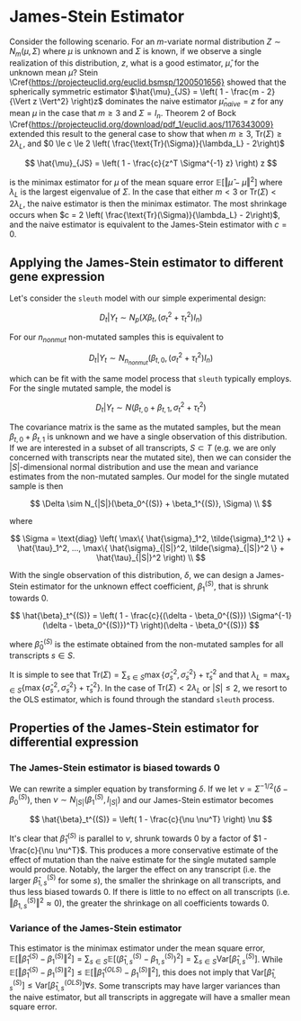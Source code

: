 # James-Stein Estimator

Consider the following scenario. For an $m$-variate normal distribution $Z \sim N_m(\mu, \Sigma)$ where $\mu$ is unknown and $\Sigma$ is known, if we observe a single realization of this distribution, $z$, what is a good estimator, $\hat{\mu}$, for the unknown mean $\mu$?
Stein \Cref{https://projecteuclid.org/euclid.bsmsp/1200501656} showed that the spherically symmetric estimator $\hat{\mu}_{JS} = \left( 1 - \frac{m - 2}{\Vert z \Vert^2} \right)z$ dominates the naive estimator $\hat{\mu}_{naive} = z$ for any mean $\mu$ in the case that $m \ge 3$ and $\Sigma = I_n$.
Theorem 2 of Bock \Cref{https://projecteuclid.org/download/pdf_1/euclid.aos/1176343009} extended this result to the general case to show that when $m \ge 3$, $\text{Tr}(\Sigma) \ge 2 \lambda_L$, and $0 \le c \le 2 \left( \frac{\text{Tr}(\Sigma)}{\lambda_L} - 2\right)$

$$
\hat{\mu}_{JS} = \left( 1 - \frac{c}{z^T \Sigma^{-1} z} \right) z
$$

is the minimax estimator for $\mu$ of the mean square error $\mathbb{E} \left[ \Vert \hat{\mu} - \mu \Vert ^2\right]$ where $\lambda_L$ is the largest eigenvalue of $\Sigma$.
In the case that either $m < 3$ or $\text{Tr}(\Sigma) < 2 \lambda_L$, the naive estimator is then the minimax estimator.
The most shrinkage occurs when $c = 2 \left( \frac{\text{Tr}(\Sigma)}{\lambda_L} - 2\right)$, and the naive estimator is equivalent to the James-Stein estimator with $c = 0$.

## Applying the James-Stein estimator to different gene expression

Let's consider the `sleuth` model with our simple experimental design:

$$
D_t | Y_t \sim N_p \left( X\beta_t, (\sigma_t^2 + \tau_t^2)I_n \right)
$$

For our $n_{nonmut}$ non-mutated samples this is equivalent to

$$
D_t | Y_t \sim N_{n_{nonmut}} \left( \beta_{t,0}, (\sigma_t^2 + \tau_t^2)I_n \right)
$$

which can be fit with the same model process that `sleuth` typically employs.
For the single mutated sample, the model is

$$
D_t | Y_t \sim N \left( \beta_{t, 0} + \beta_{t, 1}, \sigma_t^2 + \tau_t^2 \right)
$$

The covariance matrix is the same as the mutated samples, but the mean $\beta_{t, 0} + \beta_{t, 1}$ is unknown and we have a single observation of this distribution.
If we are interested in a subset of all transcripts, $S \subset T$ (e.g. we are only concerned with transcripts near the mutated site), then we can consider the $|S|$-dimensional normal distribution and use the mean and variance estimates from the non-mutated samples.
Our model for the single mutated sample is then

$$
\Delta \sim N_{|S|}(\beta_0^{(S)} + \beta_1^{(S)}, \Sigma) \\
$$

where

$$
\Sigma = \text{diag} \left( \max\{ \hat{\sigma}_1^2, \tilde{\sigma}_1^2 \} + \hat{\tau}_1^2, ..., \max\{ \hat{\sigma}_{|S|}^2, \tilde{\sigma}_{|S|}^2 \} + \hat{\tau}_{|S|}^2 \right) \\
$$

With the single observation of this distribution, $\delta$, we can design a James-Stein estimator for the unknown effect coefficient, $\beta_1^{(S)}$, that is shrunk towards 0.

$$
\hat{\beta}_t^{(S)} = \left( 1 - \frac{c}{(\delta - \beta_0^{(S)}) \Sigma^{-1} (\delta - \beta_0^{(S)})^T} \right)(\delta - \beta_0^{(S)})
$$

where $\hat{\beta}_0^{(S)}$ is the estimate obtained from the non-mutated samples for all transcripts $s \in S$.

It is simple to see that $\text{Tr}(\Sigma) = \sum_{s \in S} \max\{ \hat{\sigma}_s^2, \tilde{\sigma}_s^2 \} + \hat{\tau}_s^2$ and that $\lambda_L = \max_{s \in S} \left\{ \max\{ \hat{\sigma}_s^2, \tilde{\sigma}_s^2 \} + \hat{\tau}_s^2 \right\}$.
In the case of $\text{Tr}(\Sigma) < 2 \lambda_L$ or $|S| \le 2$, we resort to the OLS estimator, which is found through the standard `sleuth` process.

## Properties of the James-Stein estimator for differential expression

### The James-Stein estimator is biased towards 0

We can rewrite a simpler equation by transforming $\delta$.
If we let $\nu = \Sigma^{-1/2} \left( \delta - \beta_0^{(S)} \right)$, then $\nu \sim N_{|S|} \left( \beta_1^{(S)}, I_{|S|} \right)$ and our James-Stein estimator becomes

$$
\hat{\beta}_t^{(S)} = \left( 1 - \frac{c}{\nu \nu^T} \right) \nu
$$

It's clear that $\hat{\beta}_1^{(S)}$ is parallel to $\nu$, shrunk towards 0 by a factor of $1 - \frac{c}{\nu \nu^T}$.
This produces a more conservative estimate of the effect of mutation than the naive estimate for the single mutated sample would produce.
Notably, the larger the effect on any transcript (i.e. the larger $\hat{\beta}_{1,s}^{(S)}$ for some $s$), the smaller the shrinkage on all transcripts, and thus less biased towards 0.
If there is little to no effect on all transcripts (i.e. $\Vert \beta_{1,s}^{(S)} \Vert^2 \approx 0$), the greater the shrinkage on all coefficients towards 0.

### Variance of the James-Stein estimator

This estimator is the minimax estimator under the mean square error, $\mathbb{E} \left[ \Vert \hat{\beta}_1^{(S)} - \beta_1^{(S)} \Vert ^2\right] = \sum_{s \in S} \mathbb{E}\left[ \left( \hat{\beta}_{1,s}^{(S)} - \beta_{1,s}^{(S)} \right)^2 \right] = \sum_{s \in S} \text{Var}\left[ \hat{\beta}_{1,s}^{(S)} \right]$.
While $\mathbb{E} \left[ \Vert \hat{\beta}_1^{(S)} - \beta_1^{(S)} \Vert ^2\right] \le \mathbb{E} \left[ \Vert \hat{\beta}_1^{(OLS)} - \beta_1^{(S)} \Vert ^2\right]$, this does not imply that $\text{Var}\left[ \hat{\beta}_{1,s}^{(S)} \right] \le \text{Var}\left[ \hat{\beta}_{1,s}^{(OLS)} \right] \forall s$.
Some transcripts may have larger variances than the naive estimator, but all transcripts in aggregate will have a smaller mean square error.
